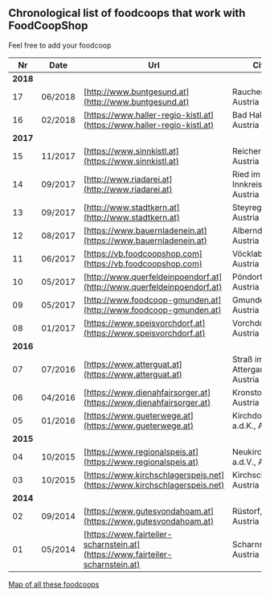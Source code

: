 ## Chronological list of foodcoops that work with FoodCoopShop

Feel free to add your foodcoop

| Nr | Date    | Url | City |
| -- | ------- | --- | ---- |
| **2018** |
| 17 | 06/2018 | [http://www.buntgesund.at](http://www.buntgesund.at) | Rauchenwarth, Austria|
| 16 | 02/2018 | [https://www.haller-regio-kistl.at](https://www.haller-regio-kistl.at) | Bad Hall, Austria|
| **2017** |
| 15 | 11/2017 | [https://www.sinnkistl.at](https://www.sinnkistl.at) | Reichersberg, Austria|
| 14 | 09/2017 | [http://www.riadarei.at](http://www.riadarei.at) | Ried im Innkreis, Austria |
| 13 | 09/2017 | [http://www.stadtkern.at](http://www.stadtkern.at) | Steyregg, Austria |
| 12 | 08/2017 | [https://www.bauernladenein.at](https://www.bauernladenein.at) | Alberndorf, Austria |
| 11 | 06/2017 | [https://vb.foodcoopshop.com](https://vb.foodcoopshop.com) | Vöcklabruck, Austria |
| 10 | 05/2017 | [http://www.querfeldeinpoendorf.at](http://www.querfeldeinpoendorf.at) | Pöndorf, Austria |
| 09 | 05/2017 | [http://www.foodcoop-gmunden.at](http://www.foodcoop-gmunden.at) | Gmunden, Austria |
| 08 | 01/2017 | [https://www.speisvorchdorf.at](https://www.speisvorchdorf.at) | Vorchdorf, Austria |
| **2016** |
| 07 | 07/2016 | [https://www.atterguat.at](https://www.atterguat.at) | Straß im Attergau, Austria |
| 06 | 04/2016 | [https://www.dienahfairsorger.at](https://www.dienahfairsorger.at) | Kronstorf, Austria |
| 05 | 01/2016 | [https://www.gueterwege.at](https://www.gueterwege.at) | Kirchdorf a.d.K., Austria |
| **2015** |
| 04 | 10/2015 | [https://www.regionalspeis.at](https://www.regionalspeis.at) | Neukirchen a.d.V., Austria |
| 03 | 10/2015 | [https://www.kirchschlagerspeis.net](https://www.kirchschlagerspeis.net) | Kirchschlag, Austria |
| **2014** |
| 02 | 09/2014 | [https://www.gutesvondahoam.at](https://www.gutesvondahoam.at) | Rüstorf, Austria |
| 01 | 05/2014 | [https://www.fairteiler-scharnstein.at](https://www.fairteiler-scharnstein.at) | Scharnstein, Austria |

[Map of all these foodcoops](https://umap.openstreetmap.fr/de/map/verbreitung-foodcoopshop_211165)
